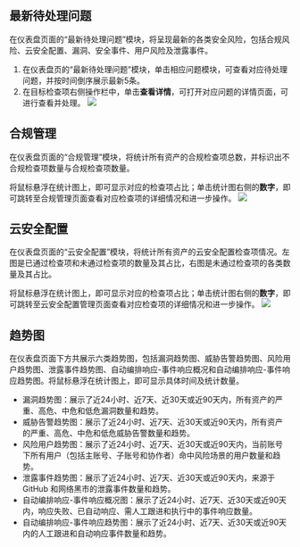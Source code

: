 ## 最新待处理问题
在仪表盘页面的“最新待处理问题”模块，将呈现最新的各类安全风险，包括合规风险、云安全配置、漏洞、安全事件、用户风险及泄露事件。
1. 在仪表盘页的“最新待处理问题”模块，单击相应问题模块，可查看对应待处理问题，并按时间倒序展示最新5条。
2. 在目标检查项右侧操作栏中，单击**查看详情**，可打开对应问题的详情页面，可进行查看并处理。
![](https://qcloudimg.tencent-cloud.cn/raw/9801fc9eaca4cf82814b330ad048b561.png)

## 合规管理
在仪表盘页面的“合规管理”模块，将统计所有资产的合规检查项总数，并标识出不合规检查项数量与合规检查项数量。

将鼠标悬浮在统计图上，即可显示对应的检查项占比；单击统计图右侧的**数字**，即可跳转至合规管理页面查看对应检查项的详细情况和进一步操作。
![](https://qcloudimg.tencent-cloud.cn/raw/432d56c524561c47b131beaba5811e72.png)

## 云安全配置
在仪表盘页面的“云安全配置”模块，将统计所有资产的云安全配置检查项情况。左图是已通过检查项和未通过检查项的数量及其占比，右图是未通过检查项的各类数量及其占比。

将鼠标悬浮在统计图上，即可显示对应的检查项占比；单击统计图右侧的**数字**，即可跳转至云安全配置管理页面查看对应检查项的详细情况和进一步操作。
![](https://main.qcloudimg.com/raw/f8bdf4ba3ea7befce2910f735b55df0f.png)

## 趋势图
在仪表盘页面下方共展示六类趋势图，包括漏洞趋势图、威胁告警趋势图、风险用户趋势图、泄露事件趋势图、自动编排响应-事件响应概况和自动编排响应-事件响应趋势图。将鼠标悬浮在统计图上，即可显示具体时间及统计数量。
- 漏洞趋势图：展示了近24小时、近7天、近30天或近90天内，所有资产的严重、高危、中危和低危漏洞数量和趋势。
- 威胁告警趋势图：展示了近24小时、近7天、近30天或近90天内，所有资产的严重、高危、中危和低危威胁告警数量和趋势。
- 风险用户趋势图：展示了近24小时、近7天、近30天或近90天内，当前账号下所有用户（包括主账号、子账号和协作者）命中风险场景的用户数量和趋势。
- 泄露事件趋势图：展示了近24小时、近7天、近30天或近90天内，来源于 GitHub 和网络黑市的泄露事件数量和趋势。
- 自动编排响应-事件响应概况图：展示了近24小时、近7天、近30天或近90天内，响应失败、已自动响应、需人工跟进和执行中的事件响应数量。
- 自动编排响应-事件响应趋势图：展示了近24小时、近7天、近30天或近90天内的人工跟进和自动响应事件数量和趋势。
